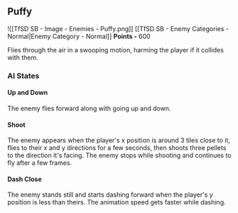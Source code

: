 ## Puffy
![[TfSD SB - Image - Enemies - Puffy.png]]
[[TfSD SB - Enemy Categories - Normal|Enemy Category - Normal]]
**Points -** 600

Flies through the air in a swooping motion, harming the player if it collides with them.
### AI States
#### Up and Down
The enemy flies forward along with going up and down.
#### Shoot
The enemy appears when the player's x position is around 3 tiles close to it, flies to their x and y directions for a few seconds, then shoots three pellets to the direction it's facing. The enemy stops while shooting and continues to fly after a few frames.
#### Dash Close
The enemy stands still and starts dashing forward when the player's y position is less than theirs. The animation speed gets faster while dashing.
